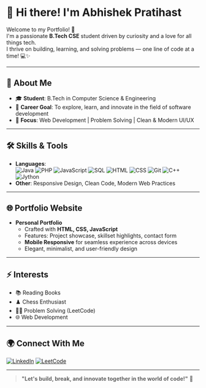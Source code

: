 # 👋 Hi there! I'm Abhishek Pratihast

Welcome to my Portfolio! 🚀  
I'm a passionate **B.Tech CSE** student driven by curiosity and a love for all things tech.  
I thrive on building, learning, and solving problems — one line of code at a time! 💻✨

---

## 🌟 About Me

- 🎓 **Student**: B.Tech in Computer Science & Engineering  
- 🌱 **Career Goal**: To explore, learn, and innovate in the field of software development  
- 🎯 **Focus**: Web Development | Problem Solving | Clean & Modern UI/UX

---

## 🛠️ Skills & Tools

- **Languages**:  
  ![Java](https://img.shields.io/badge/-Java-007396?style=flat&logo=java&logoColor=white)
  ![PHP](https://img.shields.io/badge/-PHP-777BB4?style=flat&logo=php&logoColor=white)
  ![JavaScript](https://img.shields.io/badge/-JavaScript-F7DF1E?style=flat&logo=javascript&logoColor=black)
  ![SQL](https://img.shields.io/badge/-SQL-4479A1?style=flat&logo=mysql&logoColor=white)
  ![HTML](https://img.shields.io/badge/-HTML5-E34F26?style=flat&logo=html5&logoColor=white)
  ![CSS](https://img.shields.io/badge/-CSS3-1572B6?style=flat&logo=css3&logoColor=white)
  ![Git](https://img.shields.io/badge/-Git-F05032?style=flat&logo=git&logoColor=white)
  ![C++](https://img.shields.io/badge/-C++-00599C?style=flat&logo=c%2B%2B&logoColor=white)
  ![Jython](https://img.shields.io/badge/-Jython-3776AB?style=flat&logo=python&logoColor=white)
- **Other**: Responsive Design, Clean Code, Modern Web Practices

---

## 🌐 Portfolio Website

- **Personal Portfolio**  
  - Crafted with **HTML, CSS, JavaScript**
  - Features: Project showcase, skillset highlights, contact form
  - **Mobile Responsive** for seamless experience across devices
  - Elegant, minimalist, and user-friendly design

---

## ⚡ Interests

- 📚 Reading Books
- ♟️ Chess Enthusiast
- 👨‍💻 Problem Solving (LeetCode)
- 🌐 Web Development

---

## 🌍 Connect With Me

[![LinkedIn](https://img.shields.io/badge/-LinkedIn-blue?style=flat&logo=linkedin&logoColor=white)](https://www.linkedin.com/in/abhishek-pratihast/)
[![LeetCode](https://img.shields.io/badge/-LeetCode-FFA116?style=flat&logo=leetcode&logoColor=black)](https://leetcode.com/u/Abhishek_Pratihast/)

---

> **"Let's build, break, and innovate together in the world of code!"** 🚀
